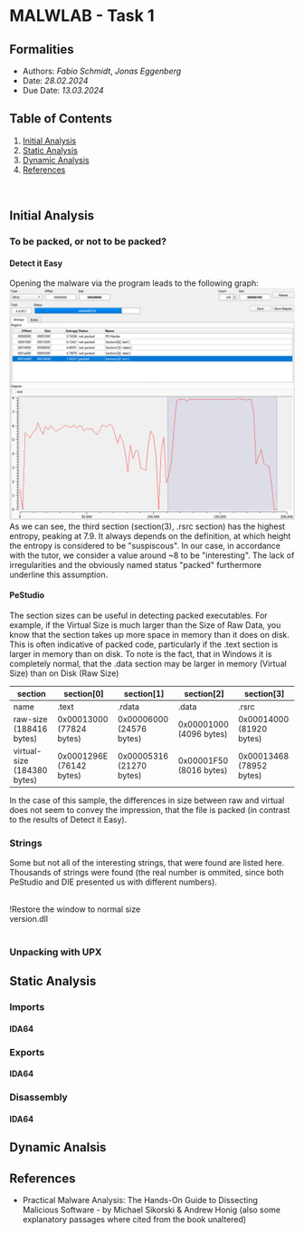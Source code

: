 # MALWLAB - Task 1
## Formalities
- Authors: *Fabio Schmidt*, *Jonas Eggenberg*
- Date: *28.02.2024*
- Due Date: *13.03.2024*

## Table of Contents
1. [Initial Analysis](#init_analysis)
2. [Static Analysis](#static_analysis)
3. [Dynamic Analysis](#dynamic_analysis)
4. [References](#references)
<br>

## Initial Analysis <a name="init_analysis"></a>
### To be packed, or not to be packed?
#### Detect it Easy
Opening the malware via the program leads to the following graph:
<br>
<img src="img/DIE_graph.png" width="600">
<br>
As we can see, the third section (section(3), .rsrc section) has the highest entropy, peaking at 7.9. It always depends on the definition, at which height the entropy is considered to be "suspiscous". In our case, in accordance with the tutor, we consider a value around ~8 to be "interesting".
The lack of irregularities and the obviously named status "packed" furthermore underline this assumption.




#### PeStudio
The section sizes can be useful in detecting packed executables. For
example, if the Virtual Size is much larger than the Size of Raw Data, you
know that the section takes up more space in memory than it does on disk.
This is often indicative of packed code, particularly if the .text section is
larger in memory than on disk.
To note is the fact, that in Windows it is completely normal, that the .data section may be larger in memory (Virtual Size) than on Disk (Raw Size) 

| section | section[0] | section[1] | section[2] | section[3] |
|---|---|---|---|---|
| name | .text | .rdata | .data | .rsrc |
| raw-size (188416 bytes) | 0x00013000 (77824 bytes) | 0x00006000 (24576 bytes) | 0x00001000 (4096 bytes) | 0x00014000 (81920 bytes) |
| virtual-size (184380 bytes) | 0x0001296E (76142 bytes) | 0x00005316 (21270 bytes) | 0x00001F50 (8016 bytes) | 0x00013468 (78952 bytes) |

In the case of this sample, the differences in size between raw and virtual does not seem to convey the impression, that the file is packed (in contrast to the results of Detect it Easy). 

### Strings
Some but not all of the interesting strings, that were found are listed here. Thousands of strings were found (the real number is ommited, since both PeStudio and DIE presented us with different numbers).

<br>
!Restore the window to normal size<br>
version.dll<br>


<br>

### Unpacking with UPX


## Static Analysis <a name="static_analysis"></a>

### Imports
#### IDA64

### Exports
#### IDA64


### Disassembly
#### IDA64



## Dynamic Analsis <a name="dynamic_analysis"></a>


## References <a name="references"></a>
- Practical Malware Analysis: The Hands-On Guide to Dissecting Malicious Software - by Michael Sikorski & Andrew Honig (also some explanatory passages where cited from the book unaltered)

